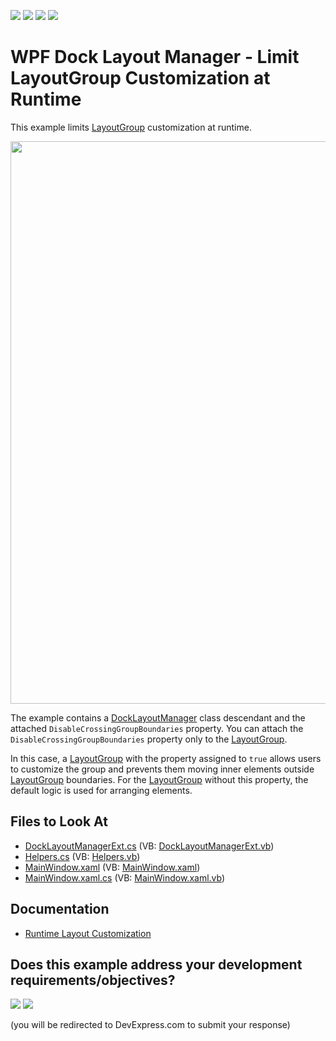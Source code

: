 <!-- default badges list -->
![](https://img.shields.io/endpoint?url=https://codecentral.devexpress.com/api/v1/VersionRange/128643681/24.2.1%2B)
[![](https://img.shields.io/badge/Open_in_DevExpress_Support_Center-FF7200?style=flat-square&logo=DevExpress&logoColor=white)](https://supportcenter.devexpress.com/ticket/details/E4845)
[![](https://img.shields.io/badge/📖_How_to_use_DevExpress_Examples-e9f6fc?style=flat-square)](https://docs.devexpress.com/GeneralInformation/403183)
[![](https://img.shields.io/badge/💬_Leave_Feedback-feecdd?style=flat-square)](#does-this-example-address-your-development-requirementsobjectives)
<!-- default badges end -->

# WPF Dock Layout Manager - Limit LayoutGroup Customization at Runtime

This example limits [LayoutGroup](https://docs.devexpress.com/WPF/DevExpress.Xpf.Docking.LayoutGroup) customization at runtime.

<img src="https://user-images.githubusercontent.com/12169834/175359371-47c8a0aa-9d45-470d-9f9f-a830ac39a423.png" width=900px/>

The example contains a [DockLayoutManager](https://docs.devexpress.com/WPF/DevExpress.Xpf.Docking.DockLayoutManager) class descendant and the attached `DisableCrossingGroupBoundaries` property. You can attach the `DisableCrossingGroupBoundaries` property only to the [LayoutGroup](https://docs.devexpress.com/WPF/DevExpress.Xpf.Docking.LayoutGroup).

In this case, a [LayoutGroup](https://docs.devexpress.com/WPF/DevExpress.Xpf.Docking.LayoutGroup) with the property assigned to `true` allows users to customize the group and prevents them moving inner elements outside [LayoutGroup](https://docs.devexpress.com/WPF/DevExpress.Xpf.Docking.LayoutGroup) boundaries. For the [LayoutGroup](https://docs.devexpress.com/WPF/DevExpress.Xpf.Docking.LayoutGroup) without this property, the default logic is used for arranging elements.


<!-- default file list -->
## Files to Look At

* [DockLayoutManagerExt.cs](./CS/DXDockingForLayoutPurposes/DockLayoutManagerExt.cs) (VB: [DockLayoutManagerExt.vb](./VB/DXDockingForLayoutPurposes/DockLayoutManagerExt.vb))
* [Helpers.cs](./CS/DXDockingForLayoutPurposes/Helpers.cs) (VB: [Helpers.vb](./VB/DXDockingForLayoutPurposes/Helpers.vb))
* [MainWindow.xaml](./CS/DXDockingForLayoutPurposes/MainWindow.xaml) (VB: [MainWindow.xaml](./VB/DXDockingForLayoutPurposes/MainWindow.xaml))
* [MainWindow.xaml.cs](./CS/DXDockingForLayoutPurposes/MainWindow.xaml.cs) (VB: [MainWindow.xaml.vb](./VB/DXDockingForLayoutPurposes/MainWindow.xaml.vb))
<!-- default file list end -->

## Documentation

- [Runtime Layout Customization](https://docs.devexpress.com/WPF/7223/controls-and-libraries/layout-management/dock-windows/layout-items#runtime-layout-customization)
<!-- feedback -->
## Does this example address your development requirements/objectives?

[<img src="https://www.devexpress.com/support/examples/i/yes-button.svg"/>](https://www.devexpress.com/support/examples/survey.xml?utm_source=github&utm_campaign=wpf-dock-layout-manager-limit-layout-group-customization-at-runtime&~~~was_helpful=yes) [<img src="https://www.devexpress.com/support/examples/i/no-button.svg"/>](https://www.devexpress.com/support/examples/survey.xml?utm_source=github&utm_campaign=wpf-dock-layout-manager-limit-layout-group-customization-at-runtime&~~~was_helpful=no)

(you will be redirected to DevExpress.com to submit your response)
<!-- feedback end -->
